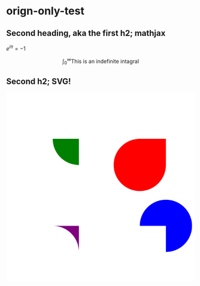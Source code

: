 # orign-only-test


## Second heading, aka the first h2; mathjax
 
$e^{i\pi}=-1$

$$\int_0^\infty \text{This is an indefinite intagral}$$


## Second h2; SVG!
<img src='./sample.svg'>
